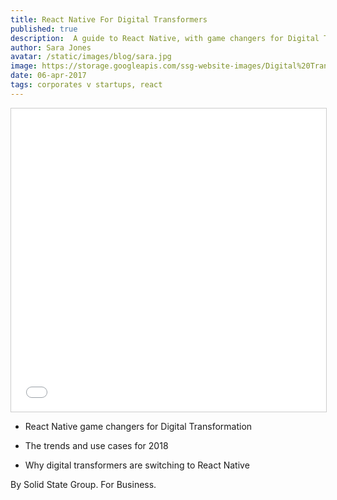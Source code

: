 ```yaml
---
title: React Native For Digital Transformers
published: true
description:  A guide to React Native, with game changers for Digital Transformation, industry trends and use cases for 2018.
author: Sara Jones
avatar: /static/images/blog/sara.jpg
image: https://storage.googleapis.com/ssg-website-images/Digital%20Transformation%20blog/Singapore%20Light%20Trees.jpg
date: 06-apr-2017
tags: corporates v startups, react
---
```


<iframe src="//www.slideshare.net/slideshow/embed_code/key/KimlnGlaaqhoDR" width="595" height="485" frameborder="0" marginwidth="0" marginheight="0" scrolling="no" style="border:1px solid #CCC; border-width:1px; max-width: 100%;" allowfullscreen> </iframe>

* React Native game changers for Digital Transformation

* The trends and use cases for 2018

* Why digital transformers are switching to React Native

By Solid State Group. For Business.
